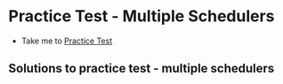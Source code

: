 # Practice Test - Multiple Schedulers
  - Take me to [Practice Test](https://kodekloud.com/courses/539883/lectures/9816597)
  
Solutions to practice test - multiple schedulers
- 
